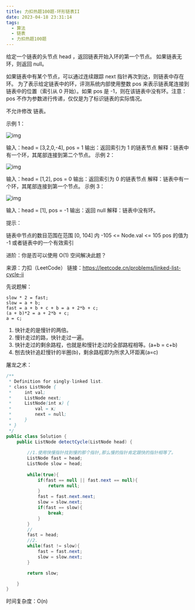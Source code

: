 ```yaml
---
title: 力扣热题100题-环形链表II
date: 2023-04-18 23:31:14
tags:
  - 算法
  - 链表
  - 力扣热题100题
---
```


给定一个链表的头节点  head ，返回链表开始入环的第一个节点。 如果链表无环，则返回 null。

如果链表中有某个节点，可以通过连续跟踪 next 指针再次到达，则链表中存在环。 为了表示给定链表中的环，评测系统内部使用整数 pos 来表示链表尾连接到链表中的位置（索引从 0 开始）。如果 pos 是 -1，则在该链表中没有环。注意：pos 不作为参数进行传递，仅仅是为了标识链表的实际情况。

不允许修改 链表。

 

示例 1：

![img](https://assets.leetcode.com/uploads/2018/12/07/circularlinkedlist.png)

输入：head = [3,2,0,-4], pos = 1
输出：返回索引为 1 的链表节点
解释：链表中有一个环，其尾部连接到第二个节点。
示例 2：

![img](https://assets.leetcode-cn.com/aliyun-lc-upload/uploads/2018/12/07/circularlinkedlist_test2.png)

输入：head = [1,2], pos = 0
输出：返回索引为 0 的链表节点
解释：链表中有一个环，其尾部连接到第一个节点。
示例 3：

![img](https://assets.leetcode-cn.com/aliyun-lc-upload/uploads/2018/12/07/circularlinkedlist_test3.png)

输入：head = [1], pos = -1
输出：返回 null
解释：链表中没有环。


提示：

链表中节点的数目范围在范围 [0, 104] 内
-105 <= Node.val <= 105
pos 的值为 -1 或者链表中的一个有效索引


进阶：你是否可以使用 O(1) 空间解决此题？

来源：力扣（LeetCode）
链接：https://leetcode.cn/problems/linked-list-cycle-ii



先说题解：

```
slow * 2 = fast;
slow = a + b;
fast = a + b + c + b = a + 2*b + c;
(a + b)*2 = a + 2*b + c;
a = c;
```

1. 快针走的是慢针的两倍。
2. 慢针走过的路，快针走过一遍。
3. 快针走过的剩余路程，也就是和慢针走过的全部路程相等。(a+b = c+b)
4. 刨去快针追赶慢针的半圈(b)，剩余路程即为所求入环距离(a=c)



屠龙之术：

```java
/**
 * Definition for singly-linked list.
 * class ListNode {
 *     int val;
 *     ListNode next;
 *     ListNode(int x) {
 *         val = x;
 *         next = null;
 *     }
 * }
 */
public class Solution {
    public ListNode detectCycle(ListNode head) {
        
        //1.使用快慢指针找到慢的那个指针,那么慢的指针肯定跟快的指针相等了。
        ListNode fast = head;
        ListNode slow = head;
        
        while(true){
            if(fast == null || fast.next == null){
                return null;
            }
            fast = fast.next.next;
            slow = slow.next;
            if(fast == slow){
                break;
            }
        }
        //
        fast = head;
        //2. 
        while(fast != slow){
            fast = fast.next;
            slow = slow.next;
        }

        return slow;

    }
}
```



时间复杂度：O(n)


